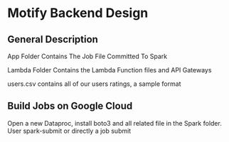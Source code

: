 # Motify Backend Design

## General Description

App Folder Contains The Job File Committed To Spark

Lambda Folder Contains the Lambda Function files and API Gateways

users.csv contains all of our users ratings, a sample format

## Build Jobs on Google Cloud

Open a new Dataproc, install boto3 and all related file in the Spark folder. User spark-submit or directly a job submit